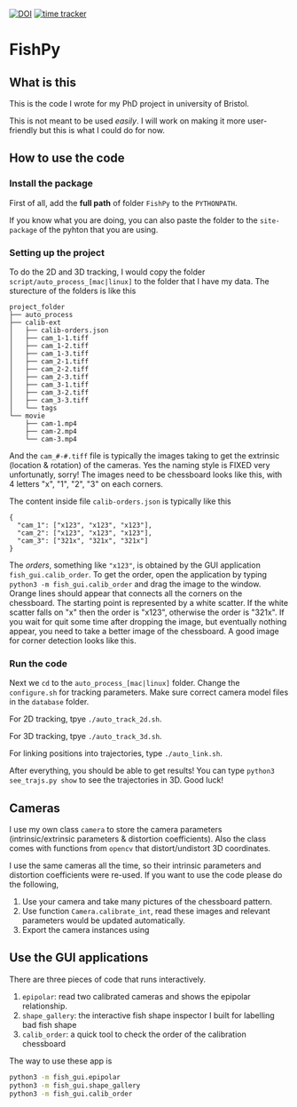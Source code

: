 [![DOI](https://zenodo.org/badge/179326383.svg)](https://zenodo.org/badge/latestdoi/179326383) [![time tracker](https://wakatime.com/badge/github/yangyushi/FishPy.svg)](https://wakatime.com/badge/github/yangyushi/FishPy)

# FishPy

## What is this

This is the code I wrote for my PhD project in university of Bristol.

This is not meant to be used *easily*. I will work on making it more user-friendly but this is what I could do for now.


## How to use the code

### Install the package

First of all, add the **full path** of folder `FishPy` to the `PYTHONPATH`.

If you know what you are doing, you can also paste the folder to the `site-package` of the pyhton that you are using.

### Setting up the project

To do the 2D and 3D tracking, I would copy the folder `script/auto_process_[mac|linux]` to the folder that I have my data. The sturecture of the folders is like this

```
project_folder
├── auto_process
├── calib-ext
│   ├── calib-orders.json
│   ├── cam_1-1.tiff
│   ├── cam_1-2.tiff
│   ├── cam_1-3.tiff
│   ├── cam_2-1.tiff
│   ├── cam_2-2.tiff
│   ├── cam_2-3.tiff
│   ├── cam_3-1.tiff
│   ├── cam_3-2.tiff
│   ├── cam_3-3.tiff
│   └── tags
└── movie
    ├── cam-1.mp4
    ├── cam-2.mp4
    └── cam-3.mp4
```

And the `cam_#-#.tiff` file is typically the images taking to get the extrinsic (location & rotation) of the cameras. Yes the naming style is FIXED very unfortunatly, sorry! The images need to be chessboard looks like this, with 4 letters "x", "1", "2", "3" on each corners.

The content inside file `calib-orders.json` is typically like this

```
{
  "cam_1": ["x123", "x123", "x123"],
  "cam_2": ["x123", "x123", "x123"],
  "cam_3": ["321x", "321x", "321x"]
}
```

The *orders*, something like `"x123"`, is obtained by the GUI application `fish_gui.calib_order`. To get the order, open the application by typing `python3 -m fish_gui.calib_order` and drag the image to the window. Orange lines should appear that connects all the corners on the chessboard. The starting point is represented by a white scatter. If the white scatter falls on "x" then the order is "x123", otherwise the order is "321x". If you wait for quit some time after dropping the image, but eventually nothing appear, you need to take a better image of the chessboard. A good image for corner detection looks like this.

### Run the code

Next we `cd` to the `auto_process_[mac|linux]` folder. Change the `configure.sh` for tracking parameters. Make sure correct camera model files in the `database` folder.

For 2D tracking, tpye `./auto_track_2d.sh`.

For 3D tracking, tpye `./auto_track_3d.sh`.

For linking positions into trajectories, type `./auto_link.sh`.

After everything, you should be able to get results! You can type `python3 see_trajs.py show` to see the trajectories in 3D. Good luck!


## Cameras

I use my own class `camera` to store the camera parameters (intrinsic/extrinsic parameters & distortion coefficients). Also the class comes with functions from `opencv` that distort/undistort 3D coordinates.

I use the same cameras all the time, so their intrinsic parameters and distortion coefficients were re-used. If you want to use the code please do the following,

1. Use your camera and take many pictures of the chessboard pattern.
2. Use function `Camera.calibrate_int`, read these images and relevant parameters would be updated automatically.
3. Export the camera instances using 

## Use the GUI applications

There are three pieces of code that runs interactively.

1. `epipolar`: read two calibrated cameras and shows the epipolar relationship.
2. `shape_gallery`: the interactive fish shape inspector I built for labelling bad fish shape
3. `calib_order`: a quick tool to check the order of the calibration chessboard

The way to use these app is

```sh
python3 -m fish_gui.epipolar
python3 -m fish_gui.shape_gallery
python3 -m fish_gui.calib_order
```
